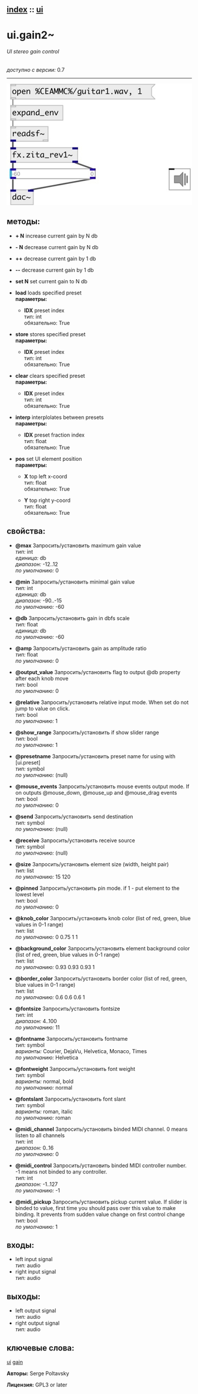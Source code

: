 [index](index.html) :: [ui](category_ui.html)
---

# ui.gain2~

###### UI stereo gain control

*доступно с версии:* 0.7

---




[![example](../examples/img/ui.gain2~.jpg)](../examples/pd/ui.gain2~.pd)





## методы:

* **+ N**
increase current gain by N db<br>

* **- N**
decrease current gain by N db<br>

* **++**
decrease current gain by 1 db<br>

* **--**
decrease current gain by 1 db<br>

* **set N**
set current gain to N db<br>

* **load**
loads specified preset<br>
  __параметры:__
  - **IDX** preset index<br>
    тип: int <br>
    обязательно: True <br>

* **store**
stores specified preset<br>
  __параметры:__
  - **IDX** preset index<br>
    тип: int <br>
    обязательно: True <br>

* **clear**
clears specified preset<br>
  __параметры:__
  - **IDX** preset index<br>
    тип: int <br>
    обязательно: True <br>

* **interp**
interplolates between presets<br>
  __параметры:__
  - **IDX** preset fraction index<br>
    тип: float <br>
    обязательно: True <br>

* **pos**
set UI element position<br>
  __параметры:__
  - **X** top left x-coord<br>
    тип: float <br>
    обязательно: True <br>

  - **Y** top right y-coord<br>
    тип: float <br>
    обязательно: True <br>




## свойства:

* **@max** 
Запросить/установить maximum gain value<br>
_тип:_ int<br>
_единица:_ db<br>
_диапазон:_ -12..12<br>
_по умолчанию:_ 0<br>

* **@min** 
Запросить/установить minimal gain value<br>
_тип:_ int<br>
_единица:_ db<br>
_диапазон:_ -90..-15<br>
_по умолчанию:_ -60<br>

* **@db** 
Запросить/установить gain in dbfs scale<br>
_тип:_ float<br>
_единица:_ db<br>
_по умолчанию:_ -60<br>

* **@amp** 
Запросить/установить gain as amplitude ratio<br>
_тип:_ float<br>
_по умолчанию:_ 0<br>

* **@output_value** 
Запросить/установить flag to output @db property after each knob move<br>
_тип:_ bool<br>
_по умолчанию:_ 0<br>

* **@relative** 
Запросить/установить relative input mode. When set do not jump to value on click.<br>
_тип:_ bool<br>
_по умолчанию:_ 1<br>

* **@show_range** 
Запросить/установить if show slider range<br>
_тип:_ bool<br>
_по умолчанию:_ 1<br>

* **@presetname** 
Запросить/установить preset name for using with [ui.preset]<br>
_тип:_ symbol<br>
_по умолчанию:_ (null)<br>

* **@mouse_events** 
Запросить/установить mouse events output mode. If on outputs @mouse_down, @mouse_up and @mouse_drag
events<br>
_тип:_ bool<br>
_по умолчанию:_ 0<br>

* **@send** 
Запросить/установить send destination<br>
_тип:_ symbol<br>
_по умолчанию:_ (null)<br>

* **@receive** 
Запросить/установить receive source<br>
_тип:_ symbol<br>
_по умолчанию:_ (null)<br>

* **@size** 
Запросить/установить element size (width, height pair)<br>
_тип:_ list<br>
_по умолчанию:_ 15 120<br>

* **@pinned** 
Запросить/установить pin mode. if 1 - put element to the lowest level<br>
_тип:_ bool<br>
_по умолчанию:_ 0<br>

* **@knob_color** 
Запросить/установить knob color (list of red, green, blue values in 0-1 range)<br>
_тип:_ list<br>
_по умолчанию:_ 0 0.75 1 1<br>

* **@background_color** 
Запросить/установить element background color (list of red, green, blue values in 0-1 range)<br>
_тип:_ list<br>
_по умолчанию:_ 0.93 0.93 0.93 1<br>

* **@border_color** 
Запросить/установить border color (list of red, green, blue values in 0-1 range)<br>
_тип:_ list<br>
_по умолчанию:_ 0.6 0.6 0.6 1<br>

* **@fontsize** 
Запросить/установить fontsize<br>
_тип:_ int<br>
_диапазон:_ 4..100<br>
_по умолчанию:_ 11<br>

* **@fontname** 
Запросить/установить fontname<br>
_тип:_ symbol<br>
_варианты:_ Courier, DejaVu, Helvetica, Monaco, Times<br>
_по умолчанию:_ Helvetica<br>

* **@fontweight** 
Запросить/установить font weight<br>
_тип:_ symbol<br>
_варианты:_ normal, bold<br>
_по умолчанию:_ normal<br>

* **@fontslant** 
Запросить/установить font slant<br>
_тип:_ symbol<br>
_варианты:_ roman, italic<br>
_по умолчанию:_ roman<br>

* **@midi_channel** 
Запросить/установить binded MIDI channel. 0 means listen to all channels<br>
_тип:_ int<br>
_диапазон:_ 0..16<br>
_по умолчанию:_ 0<br>

* **@midi_control** 
Запросить/установить binded MIDI controller number. -1 means not binded to any controller.<br>
_тип:_ int<br>
_диапазон:_ -1..127<br>
_по умолчанию:_ -1<br>

* **@midi_pickup** 
Запросить/установить pickup current value. If slider is binded to value, first time you should pass
over this value to make binding. It prevents from sudden value change on first
control change<br>
_тип:_ bool<br>
_по умолчанию:_ 1<br>



## входы:

* left input signal<br>
_тип:_ audio
* right input signal<br>
_тип:_ audio



## выходы:

* left output signal<br>
_тип:_ audio
* right output signal<br>
_тип:_ audio



## ключевые слова:

[ui](keywords/ui.html)
[gain](keywords/gain.html)






**Авторы:** Serge Poltavsky




**Лицензия:** GPL3 or later





